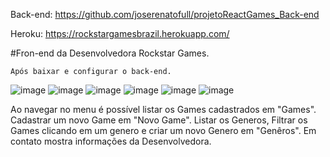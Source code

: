 Back-end: https://github.com/joserenatofull/projetoReactGames_Back-end

Heroku: https://rockstargamesbrazil.herokuapp.com/


#Fron-end da Desenvolvedora Rockstar Games.

`Após baixar e configurar o back-end.`

![image](https://user-images.githubusercontent.com/78097492/135897618-a6b461cd-371f-434f-93a1-3cd331c70c9b.png)
![image](https://user-images.githubusercontent.com/78097492/135897700-6e58ee9b-476f-4681-a833-df140c152260.png)
![image](https://user-images.githubusercontent.com/78097492/135897744-1c30ae68-392b-412e-a8b0-690600ad9f53.png)
![image](https://user-images.githubusercontent.com/78097492/135897770-c51b80f9-8b1d-4c62-9ba7-88a026763dad.png)
![image](https://user-images.githubusercontent.com/78097492/135898039-3c9cd2e0-308d-418a-98b6-eb3f3e315d86.png)
![image](https://user-images.githubusercontent.com/78097492/135898061-29b99f95-6452-4319-b467-3e0d437476e6.png)


Ao navegar no menu é possível listar os Games cadastrados em "Games".
Cadastrar um novo Game em "Novo Game".
Listar os Generos, Filtrar os Games clicando em um genero e criar um novo Genero em "Genêros".
Em contato mostra informações da Desenvolvedora.
